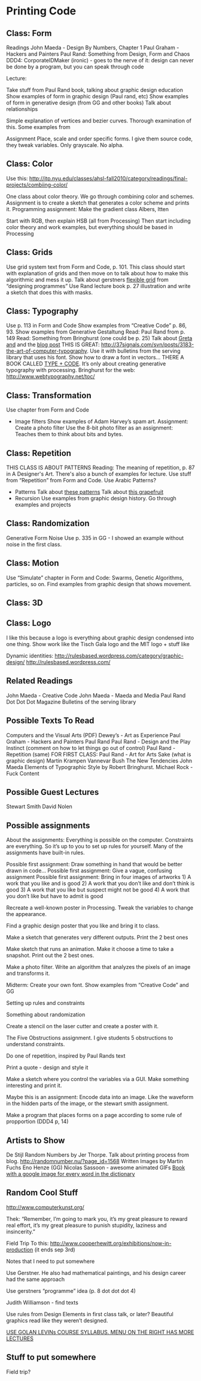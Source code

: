 Printing Code
=============

Class: Form
----------------------

Readings
John Maeda - Design By Numbers, Chapter 1
Paul Graham - Hackers and Painters
Paul Rand: Something from Design, Form and Chaos
DDD4: CorporateIDMaker (ironic) - goes to the nerve of it: design can never be done by a program, but you can speak through code


Lecture:

Take stuff from Paul Rand book, talking about graphic design education
Show examples of form in graphic design (Paul rand, etc)
Show examples of form in generative design (from GG and other books) 
Talk about relationships

Simple explanation of vertices and bezier curves. Thorough examination of this.
Some examples from 

Assignment
Place, scale and order specific forms. I give them source code, they tweak variables. Only grayscale. No alpha. 

Class: Color
----------------------

Use this:
http://itp.nyu.edu/classes/ahsl-fall2010/category/readings/final-projects/combiing-color/

One class about color theory. We go through combining color and schemes. Assignment is to create a sketch that generates a color scheme and prints it.
Programming assignment: Make the gradient class
Albers, Itten

Start with RGB, then explain HSB (all from Processing)
Then start including color theory and work examples, but everything should be based in Processing

Class: Grids
----------------------

Use grid system text from Form and Code, p. 101.
This class should start with explanation of grids and then move on to talk about how to make this algorithmic and mess it up.
Talk about gerstners [flexible grid](http://www.aisleone.net/2010/design/celebrating-karl-gerstner/) from “designing programmes”
Use Rand lecture book p. 27 illustration and write a sketch that does this with masks.

Class: Typography
----------------------

Use p. 113 in Form and Code
Show examples from “Creative Code” p. 86, 93.
Show examples from Generative Gestaltung
Read: Paul Rand from p. 149
Read: Something from Bringhurst (one could be p. 25)
Talk about [Greta and](http://www.typotheque.com/blog/greta_system) and the [blog post](http://www.typotheque.com/articles/designing_type_systems)
THIS IS GREAT: http://37signals.com/svn/posts/3183-the-art-of-computer-typography. Use it with bulletins from the serving library that uses his font. Show how to draw a font in vectors...
THERE A BOOK CALLED [TYPE + CODE](http://www.issuu.com/jpagecorrigan/docs/type-code_yeohyun-ahn). It’s only about creating generative typography with processing.
Bringhurst for the web: http://www.webtypography.net/toc/

Class: Transformation
----------------------

Use chapter from Form and Code
- Image filters
Show examples of Adam Harvey’s spam art.
Assignment: Create a photo filter
Use the 8-bit photo filter as an assignment: Teaches them to think about bits and bytes.

Class: Repetition
----------------------

THIS CLASS IS ABOUT PATTERNS
Reading: The meaning of repetition, p. 87 in A Designer's Art. There's also a bunch of examples for lecture.
Use stuff from “Repetition” from Form and Code.
Use Arabic Patterns?
- Patterns
Talk about [these patterns](http://www.itsnicethat.com/articles/andy-gilmore-2)
Talk about [this grapefruit](http://24.media.tumblr.com/tumblr_m3pk0fpD471r0i205o1_1280.jpg)
- Recursion
Use examples from graphic design history. Go through examples and projects

Class: Randomization
----------------------

Generative Form
Noise
Use p. 335 in GG - I showed an example without noise in the first class.

Class: Motion
----------------------

Use “Simulate” chapter in Form and Code: Swarms, Genetic Algorithms, particles, so on.
Find examples from graphic design that shows movement.

Class: 3D
----------------------

Class: Logo
----------------------

I like this because a logo is everything about graphic design condensed into one thing.
Show work like the Tisch Gala logo and the MIT logo + stuff like 

Dynamic identities: http://rulesbased.wordpress.com/category/graphic-design/
http://rulesbased.wordpress.com/

Related Readings 
----------------------

John Maeda - Creative Code
John Maeda - Maeda and Media
Paul Rand
Dot Dot Dot Magazine
Bulletins of the serving library

Possible Texts To Read
----------------------

Computers and the Visual Arts (PDF)
Dewey’s - Art as Experience
Paul Graham - Hackers and Painters
Paul Rand
Paul Rand - Design and the Play Instinct (comment on how to let things go out of control)
Paul Rand - Repetition (same)
FOR FIRST CLASS: Paul Rand - Art for Arts Sake (what is graphic design)
Martin Krampen
Vannevar Bush
The New Tendencies
John Maeda
Elements of Typographic Style by Robert Bringhurst.
Michael Rock - Fuck Content

Possible Guest Lectures
----------------------

Stewart Smith
David Nolen

Possible assignments
----------------------

About the assignments: Everything is possible on the computer. Constraints are everything. So it’s up to you to set up rules for yourself. Many of the assignments have built-in rules.

Possible first assignment: Draw something in hand that would be better drawn in code...
Possible first assignment: Give a vague, confusing assignment
Possible first assignment: Bring in four images of artworks 1) A work that you like and is good 2) A work that you don’t like and don’t think is good 3) A work that you like but suspect might not be good 4) A work that you don’t like but have to admit is good

Recreate a well-known poster in Processing. Tweak the variables to change the appearance.

Find a graphic design poster that you like and bring it to class.

Make a sketch that generates very different outputs. Print the 2 best ones

Make sketch that runs an animation. Make it choose a time to take a snapshot. Print out the 2 best ones.

Make a photo filter. Write an algorithm that analyzes the pixels of an image and transforms it.

Midterm: Create your own font. Show examples from “Creative Code” and GG

Setting up rules and constraints

Something about randomization

Create a stencil on the laser cutter and create a poster with it.

The Five Obstructions assignment. I give students 5 obstructions to understand constraints.

Do one of repetition, inspired by Paul Rands text

Print a quote - design and style it

Make a sketch where you control the variables via a GUI. Make something interesting and print it.

Maybe this is an assignment: Encode data into an image. Like the waveform in the hidden parts of the image, or the stewart smith assignment.

Make a program that places forms on a page according to some rule of propportion (DDD4 p, 14)


Artists to Show
----------------------

De Stijl
Random Numbers by Jer Thorpe. Talk about printing process from blog. http://randomnumber.nu/?page_id=1568
Written Images by Martin Fuchs
Eno Henze (GG)
Nicolas Sassoon - awesome animated GIFs
[Book with a google image for every word in the dictionary](http://www.thenextweb.com/shareables/2012/05/29/this-book-contains-the-first-google-image-result-for-every-word-in-the-dictionary/)

Random Cool Stuff
----------------------

http://www.computerkunst.org/

Thek: “Remember, I’m going to mark you, it’s my great pleasure to reward real effort, it’s my great pleasure to punish stupidity, laziness and insincerity.” 

Field Trip
To this: http://www.cooperhewitt.org/exhibitions/now-in-production (it ends sep 3rd)

Notes that I need to put somewhere

Use Gerstner. He also had mathematical paintings, and his design career had the same approach

Use gerstners “programme” idea (p. 8 dot dot dot 4)

Judith Williamson - find texts

Use rules from Design Elements in first class talk, or later?
Beautiful graphics read like they weren’t designed.

[USE GOLAN LEVINs COURSE SYLLABUS. MENU ON THE RIGHT HAS MORE LECTURES](http://www.golancourses.net/2012spring/lectures/lecture-02-14/)

Stuff to put somewhere
----------------------

Field trip?

